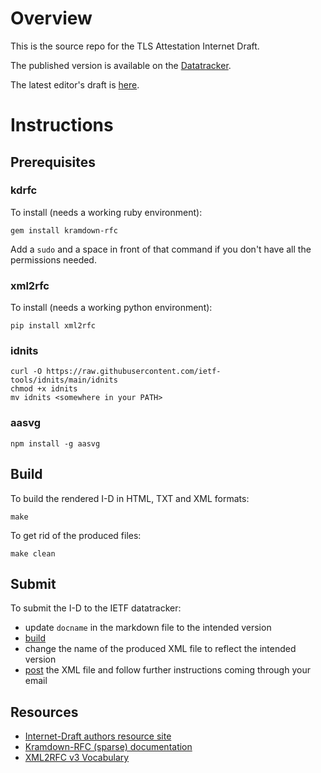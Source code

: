 # Overview

This is the source repo for the TLS Attestation Internet Draft.

The published version is available on the [Datatracker]([https://datatracker.ietf.org/doc/draft-fossati-tls-attestation/).

The latest editor's draft is [here](https://www.sheffer.org/draft-tls-attestation/draft-fossati-tls-attestation.html).

# Instructions

## Prerequisites

### kdrfc

To install (needs a working ruby environment):

```shell
gem install kramdown-rfc
```

Add a `sudo` and a space in front of that command if you don't have all the
permissions needed.

### xml2rfc

To install (needs a working python environment):

```shell
pip install xml2rfc
```

### idnits

```
curl -O https://raw.githubusercontent.com/ietf-tools/idnits/main/idnits
chmod +x idnits
mv idnits <somewhere in your PATH>
```

### aasvg
```shell
npm install -g aasvg
```

## Build

To build the rendered I-D in HTML, TXT and XML formats:

```shell
make
```

To get rid of the produced files:

```shell
make clean
```

## Submit

To submit the I-D to the IETF datatracker:

* update `docname` in the markdown file to the intended version
* [build](#build)
* change the name of the produced XML file to reflect the intended version
* [post](https://datatracker.ietf.org/submit/) the XML file and follow further
  instructions coming through your email

## Resources

* [Internet-Draft authors resource site](https://authors.ietf.org)
* [Kramdown-RFC (sparse) documentation](https://github.com/cabo/kramdown-rfc#readme)
* [XML2RFC v3 Vocabulary](https://datatracker.ietf.org/doc/html/rfc7991)
